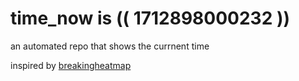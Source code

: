 # time_now is (( 1712898000232 ))

an automated repo that shows the currnent time

inspired by [breakingheatmap](https://github.com/breakingheatmap/breakingheatmap)